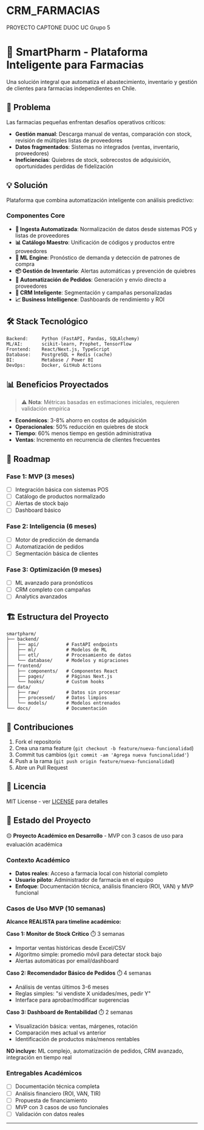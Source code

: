 # CRM_FARMACIAS
PROYECTO CAPTONE DUOC UC Grupo 5
# 🏥 SmartPharm - Plataforma Inteligente para Farmacias

Una solución integral que automatiza el abastecimiento, inventario y gestión de clientes para farmacias independientes en Chile.

## 🎯 Problema

Las farmacias pequeñas enfrentan desafíos operativos críticos:
- **Gestión manual**: Descarga manual de ventas, comparación con stock, revisión de múltiples listas de proveedores
- **Datos fragmentados**: Sistemas no integrados (ventas, inventario, proveedores)
- **Ineficiencias**: Quiebres de stock, sobrecostos de adquisición, oportunidades perdidas de fidelización

## 💡 Solución

Plataforma que combina automatización inteligente con análisis predictivo:

### Componentes Core
- **🔄 Ingesta Automatizada**: Normalización de datos desde sistemas POS y listas de proveedores
- **📊 Catálogo Maestro**: Unificación de códigos y productos entre proveedores
- **🤖 ML Engine**: Pronóstico de demanda y detección de patrones de compra
- **📦 Gestión de Inventario**: Alertas automáticas y prevención de quiebres
- **🛒 Automatización de Pedidos**: Generación y envío directo a proveedores
- **👥 CRM Inteligente**: Segmentación y campañas personalizadas
- **📈 Business Intelligence**: Dashboards de rendimiento y ROI

## 🛠️ Stack Tecnológico

```
Backend:     Python (FastAPI, Pandas, SQLAlchemy)
ML/AI:       scikit-learn, Prophet, TensorFlow
Frontend:    React/Next.js, TypeScript
Database:    PostgreSQL + Redis (cache)
BI:          Metabase / Power BI
DevOps:      Docker, GitHub Actions
```

## 📊 Beneficios Proyectados

> ⚠️ **Nota**: Métricas basadas en estimaciones iniciales, requieren validación empírica

- **Económicos**: 3-8% ahorro en costos de adquisición
- **Operacionales**: 50% reducción en quiebres de stock
- **Tiempo**: 60% menos tiempo en gestión administrativa
- **Ventas**: Incremento en recurrencia de clientes frecuentes

## 🚀 Roadmap

### Fase 1: MVP (3 meses)
- [ ] Integración básica con sistemas POS
- [ ] Catálogo de productos normalizado
- [ ] Alertas de stock bajo
- [ ] Dashboard básico

### Fase 2: Inteligencia (6 meses)
- [ ] Motor de predicción de demanda
- [ ] Automatización de pedidos
- [ ] Segmentación básica de clientes

### Fase 3: Optimización (9 meses)
- [ ] ML avanzado para pronósticos
- [ ] CRM completo con campañas
- [ ] Analytics avanzados

## 🏗️ Estructura del Proyecto

```
smartpharm/
├── backend/
│   ├── api/          # FastAPI endpoints
│   ├── ml/           # Modelos de ML
│   ├── etl/          # Procesamiento de datos
│   └── database/     # Modelos y migraciones
├── frontend/
│   ├── components/   # Componentes React
│   ├── pages/        # Páginas Next.js
│   └── hooks/        # Custom hooks
├── data/
│   ├── raw/          # Datos sin procesar
│   ├── processed/    # Datos limpios
│   └── models/       # Modelos entrenados
└── docs/             # Documentación
```

## 🤝 Contribuciones

1. Fork el repositorio
2. Crea una rama feature (`git checkout -b feature/nueva-funcionalidad`)
3. Commit tus cambios (`git commit -am 'Agrega nueva funcionalidad'`)
4. Push a la rama (`git push origin feature/nueva-funcionalidad`)
5. Abre un Pull Request

## 📄 Licencia

MIT License - ver [LICENSE](LICENSE) para detalles

## 🎯 Estado del Proyecto

🟡 **Proyecto Académico en Desarrollo** - MVP con 3 casos de uso para evaluación académica

### Contexto Académico
- **Datos reales**: Acceso a farmacia local con historial completo
- **Usuario piloto**: Administrador de farmacia en el equipo
- **Enfoque**: Documentación técnica, análisis financiero (ROI, VAN) y MVP funcional

### Casos de Uso MVP (10 semanas)
**Alcance REALISTA para timeline académico:**

**Caso 1: Monitor de Stock Crítico** ⏱️ 3 semanas
- Importar ventas históricas desde Excel/CSV
- Algoritmo simple: promedio móvil para detectar stock bajo
- Alertas automáticas por email/dashboard

**Caso 2: Recomendador Básico de Pedidos** ⏱️ 4 semanas  
- Análisis de ventas últimos 3-6 meses
- Reglas simples: "si vendiste X unidades/mes, pedir Y"
- Interface para aprobar/modificar sugerencias

**Caso 3: Dashboard de Rentabilidad** ⏱️ 2 semanas
- Visualización básica: ventas, márgenes, rotación
- Comparación mes actual vs anterior
- Identificación de productos más/menos rentables

**NO incluye:** ML complejo, automatización de pedidos, CRM avanzado, integración en tiempo real

### Entregables Académicos
- [ ] Documentación técnica completa
- [ ] Análisis financiero (ROI, VAN, TIR)
- [ ] Propuesta de financiamiento
- [ ] MVP con 3 casos de uso funcionales
- [ ] Validación con datos reales

---
